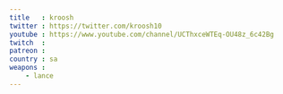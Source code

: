 ```yaml
---
title   : kroosh
twitter : https://twitter.com/kroosh10
youtube : https://www.youtube.com/channel/UCThxceWTEq-OU48z_6c42Bg
twitch  :
patreon :
country : sa
weapons :
    - lance
---
```

